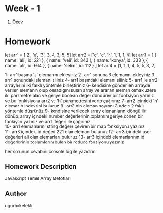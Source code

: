 # Week - 1
1. Ödev

# Homework 
let arr1 = ['2', 'a', '3', 3, 4, 3, 5, 5]
let arr2 = ['c', 'c', 'h', 1, 1, 1, 4]
let arr3 = [
    { name: 'ali', id: 221 },
    { name: 'veli', id: 343 },
    { name: 'konya', id: 333 },
    { name: 'ali', id: 664 },
    { name: 'selim', id: 112 }
]
let arr4 = [1, 1, 1, 4, 5, 5, 3, 2]
 
1- arr1 başına 'a' elemanını ekleyiniz
2- arr1 sonuna 6 elemanını ekleyiniz
3- arr1 sonundaki elemanı siliniz
4- arr1 başındaki elemanı siliniz
5- arr1 ile arr2 arraylerini iki farklı yöntemle birleştiriniz
6- kendisine gönderilen arrayde verilen elemanın olup olmadığını bulan array ve 
    aranan eleman olmak üzere iki parametre alan ve geriye boolean değer döndüren bir fonksiyon yazınız
    ve bu fonkisiyona arr2 ve 'h' parametresini verip çağırınız
7- arr2 içindeki 'h' elemanın indexsini bulunuz
8- arr2 nin eleman sayısını 3 adete 2 faklı yöntemle düşrünüz
9- kendisine verilecek array elemanlarını döngü ile dönüp, array içindeki number
    değerlerinin toplamını geriye dönen bir fonkiyon yazınız ve arr1 değeri ile çağırınız   
10- arr1 elemanlarını string değere çeviren bir map fonksiyonu yazınız    
11- arr3 içindeki id değeri 221 olan elemanı bulunuz
12- arr3 içindeki user değerleri ali olan elemanları bulunuz
13- arr3 içindeki elemanlarının id değerlerinin toplamlarını bulan bir reduce fonsiyonu yazınız

her sorunun cevabını console.log ile yazıdırın


## Homework Description

Javascript Temel Array Metotları


## Author

ugurhokelekli
